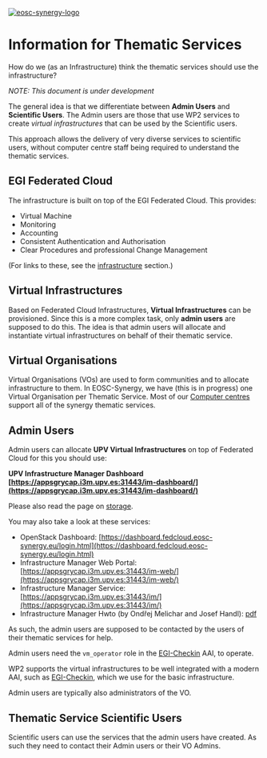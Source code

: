 [![eosc-synergy-logo](https://www.eosc-synergy.eu/wp-content/uploads/logo-color-texto.png)](https://eosc-synergy.eu)
# Information for Thematic Services

How do we (as an Infrastructure) think the thematic services should use
the infrastructure?

*NOTE: This document is under development*

The general idea is that we differentiate between **Admin Users** and
**Scientific Users**. The Admin users are those that use WP2 services to
create *virtual infrastructures* that can be used by the Scientific users.

This approach allows the delivery of very diverse services to scientific
users, without computer centre staff being required to understand the
thematic services.

## EGI Federated Cloud

The infrastructure is built on top of the EGI Federated Cloud. This
provides:

- Virtual Machine
- Monitoring
- Accounting
- Consistent Authentication and Authorisation
- Clear Procedures and professional Change Management

(For links to these, see the [infrastructure](/infrastructure) section.)

## Virtual Infrastructures

Based on Federated Cloud Infrastructures, **Virtual Infrastructures** can
be provisioned.  Since this is a more complex task, only **admin users**
are supposed to do this.  The idea is that admin users will allocate and
instantiate virtual infrastructures on behalf of their thematic service.

## Virtual Organisations

Virtual Organisations (VOs) are used to form communities and to allocate
infrastructure to them.  In EOSC-Synergy, we have (this is in progress)
one Virtual Organisation per Thematic Service. Most of our [Computer
centres](/infrastructure#sites) support all of the synergy thematic
services.


## Admin Users

Admin users can allocate **UPV Virtual Infrastructures** on top of Federated
Cloud for this you should use:

**UPV Infrastructure Manager Dashboard [https://appsgrycap.i3m.upv.es:31443/im-dashboard/](https://appsgrycap.i3m.upv.es:31443/im-dashboard/)**

Please also read the page on [storage](/storage).

You may also take a look at these services:

- OpenStack Dashboard: [https://dashboard.fedcloud.eosc-synergy.eu/login.html](https://dashboard.fedcloud.eosc-synergy.eu/login.html)
- Infrastructure Manager Web Portal: [https://appsgrycap.i3m.upv.es:31443/im-web/](https://appsgrycap.i3m.upv.es:31443/im-web/)
- Infrastructure Manager Service: [https://appsgrycap.i3m.upv.es:31443/im/](https://appsgrycap.i3m.upv.es:31443/im/)
- Infrastructure Manager Hwto (by Ondřej Melichar and Josef Handl): [pdf](/files/im-howto.pdf)

As such, the admin users are supposed to be contacted by the users of
their thematic services for help.

Admin users need the `vm_operator` role in the [EGI-Checkin](https://aai.egi.eu) AAI, to operate.

WP2 supports the virtual infrastructures to be well integrated with a
modern AAI, such as [EGI-Checkin](https://aai.egi.eu), which we use for
the basic infrastructure.

Admin users are typically also administrators of the VO.

## Thematic Service Scientific Users

Scientific users can use the services that the admin users have created.
As such they need to contact their Admin users or their VO Admins.


